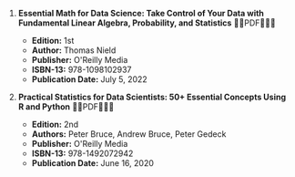 1. **Essential Math for Data Science: Take Control of Your Data with Fundamental Linear Algebra, Probability, and Statistics** 🚨🚨PDF🚨🚨🚨
   - **Edition:** 1st
   - **Author:** Thomas Nield
   - **Publisher:** O'Reilly Media
   - **ISBN-13:** 978-1098102937
   - **Publication Date:** July 5, 2022
 
2. **Practical Statistics for Data Scientists: 50+ Essential Concepts Using R and Python** 🚨🚨PDF🚨🚨🚨
   - **Edition:** 2nd
   - **Authors:** Peter Bruce, Andrew Bruce, Peter Gedeck
   - **Publisher:** O'Reilly Media
   - **ISBN-13:** 978-1492072942
   - **Publication Date:** June 16, 2020
